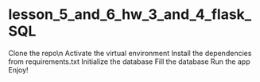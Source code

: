# lesson_5_and_6_hw_3_and_4_flask_SQL
Clone the repo\n
Activate the virtual environment
Install the dependencies from requirements.txt
Initialize the database
Fill the database
Run the app
Enjoy!
